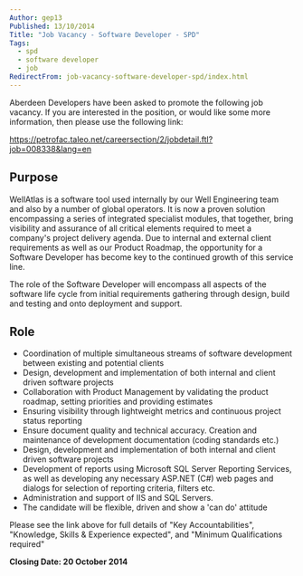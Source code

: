 ```yaml
---
Author: gep13
Published: 13/10/2014
Title: "Job Vacancy - Software Developer - SPD"
Tags:
  - spd
  - software developer
  - job
RedirectFrom: job-vacancy-software-developer-spd/index.html
---
```


Aberdeen Developers have been asked to promote the following job vacancy.  If you are interested in the position, or would like some more information, then please use the following link:

https://petrofac.taleo.net/careersection/2/jobdetail.ftl?job=008338&lang=en

## Purpose

WellAtlas is a software tool used internally by our Well Engineering team and also by a number of global operators. It is now a proven solution encompassing a series of integrated specialist modules, that together, bring visibility and assurance of all critical elements required to meet a company's project delivery agenda. Due to internal and external client requirements as well as our Product Roadmap, the opportunity for a Software Developer has become key to the continued growth of this service line.

The role of the Software Developer will encompass all aspects of the software life cycle from initial requirements gathering through design, build and testing and onto deployment and support.

## Role

* Coordination of multiple simultaneous streams of software development between existing and potential clients
* Design, development and implementation of both internal and client driven software projects
* Collaboration with Product Management by validating the product roadmap, setting priorities and providing estimates
* Ensuring visibility through lightweight metrics and continuous project status reporting
* Ensure document quality and technical accuracy. Creation and maintenance of development documentation (coding standards etc.)
* Design, development and implementation of both internal and client driven software projects
* Development of reports using Microsoft SQL Server Reporting Services, as well as developing any necessary ASP.NET (C#) web pages and dialogs for selection of reporting criteria, filters etc.
* Administration and support of IIS and SQL Servers.
* The candidate will be flexible, driven and show a 'can do' attitude

Please see the link above for full details of "Key Accountabilities", "Knowledge, Skills & Experience expected", and "Minimum Qualifications required"

**Closing Date: 20 October 2014**
